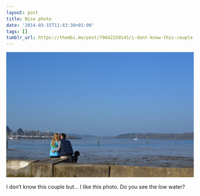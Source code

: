 ```yaml
---
layout: post
title: Nice photo
date: '2014-03-15T11:43:30+01:00'
tags: []
tumblr_url: https://thembi.me/post/79642159145/i-dont-know-this-couple-but-i-like-this-photo
---
```

 ![](/files/tumblr_n2h4giDG7g1tq106bo1_1280.jpg)  

I don’t know this couple but… I like this photo. Do you see the low water?

